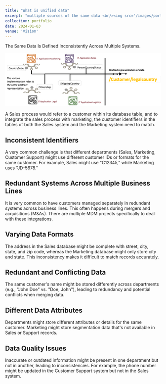 ```yaml
---
title: "What is unified data"
excerpt: "multiple sources of the same data <br/><img src='/images/portfolio/UnifiedData.png'>"
collection: portfolio
date: 2024-01-03
venue: 'Vision'
---
```


The Same Data Is Defined Inconsistently Across Multiple Systems. 

<img width="612" alt="image" src="/images/portfolio/UnifiedDataExample.png">

A Sales process would refer to a customer within its database table, and to integrate the sales process with marketing, the customer identifiers in the tables of both the Sales system and the Marketing system need to match.

## Inconsistent Identifiers
A very common challenge is that different departments (Sales, Marketing, Customer Support) might use different customer IDs or formats for the same customer. For example, Sales might use "C12345," while Marketing uses "JD-5678."
## Redundant Systems Across Multiple Business Lines
It is very common to have customers managed separately in redundant systems across business lines. This often happens during mergers and acquisitions (M&As). There are multiple MDM projects specifically to deal with these integrations.
## Varying Data Formats
The address in the Sales database might be complete with street, city, state, and zip code, whereas the Marketing database might only store city and state. This inconsistency makes it difficult to match records accurately.
## Redundant and Conflicting Data
The same customer's name might be stored differently across departments (e.g., "John Doe" vs. "Doe, John"), leading to redundancy and potential conflicts when merging data.
## Different Data Attributes
Departments might store different attributes or details for the same customer. Marketing might store segmentation data that's not available in Sales or Support records.
## Data Quality Issues
Inaccurate or outdated information might be present in one department but not in another, leading to inconsistencies. For example, the phone number might be updated in the Customer Support system but not in the Sales system.
